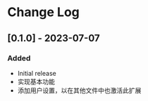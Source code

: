 # Change Log

## [0.1.0] - 2023-07-07

### Added

- Initial release
- 实现基本功能
- 添加用户设置，以在其他文件中也激活此扩展

